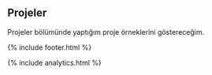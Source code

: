 ## Projeler

Projeler bölümünde yaptığım proje örneklerini göstereceğim.

{% include footer.html %}

{% include analytics.html %}
